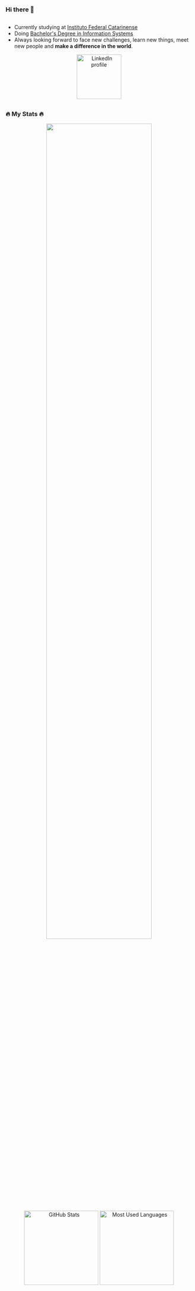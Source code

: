 ### Hi there 👋
##
- Currently studying at [Instituto Federal Catarinense](https://araquari.ifc.edu.br/)
- Doing [Bachelor's Degree in Information Systems](https://bsi.araquari.ifc.edu.br/)
- Always looking forward to face new challenges, learn new things, meet new people and **make a difference in the world**.

<div align='center'>
  <div id='badges'>
    <a href='https://www.linkedin.com/in/marcus-costa-graciano/'>
      <img width='120em' src="https://img.shields.io/badge/LinkedIn-blue?logo=linkedin&logoColor=white&style=for-the-badge" alt='LinkedIn profile'>
    </a>
  </div>
<!--   <a href='#'>
  <img width='120em' src='https://komarev.com/ghpvc/?username=marcuscostagraciano&style=flat-square&color=blue'  alt="Number of profile views">
  </a> -->
</div>

##
### 🔥 My Stats 🔥
<div align='center'>
  <img width='75%' src='https://github-readme-streak-stats.herokuapp.com?user=marcuscostagraciano&theme=transparent&hide_border=true&mode=weekly' />
  <img height='200em' src='https://github-readme-stats.vercel.app/api?username=marcuscostagraciano&show_icons=true&theme=transparent&hide_border=true' alt='GitHub Stats'>
  <img height='200em' src='https://github-readme-stats.vercel.app/api/top-langs/?username=marcuscostagraciano&layout=compact&langs_count=7&theme=transparent&hide_border=true' alt='Most Used Languages'>
</div>

##

